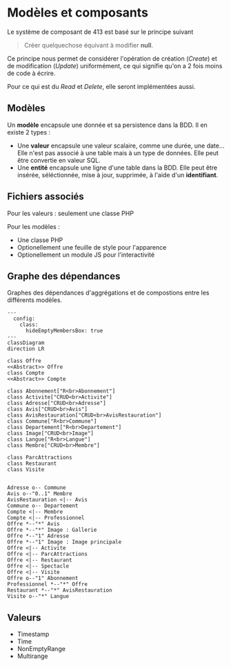 # Modèles et composants

Le système de composant de 413 est basé sur le principe suivant

> Créer quelquechose équivant à modifier **null**.

Ce principe nous permet de considérer l'opération de création (*Create*) et de modification (*Update*) uniformément, ce qui signifie qu'on a 2 fois moins de code à écrire.

Pour ce qui est du *Read* et *Delete*, elle seront implémentées aussi.

## Modèles

Un **modèle** encapsule une donnée et sa persistence dans la BDD. Il en existe 2 types :

- Une **valeur** encapsule une valeur scalaire, comme une durée, une date... Elle n'est pas associé à une table mais à un type de données. Elle peut être convertie en valeur SQL.
- Une **entité** encapsule une ligne d'une table dans la BDD. Elle peut être insérée, séléctionnée, mise à jour, supprimée, à l'aide d'un **identifiant**.

## Fichiers associés

Pour les valeurs : seulement une classe PHP

Pour les modèles :

- Une classe PHP
- Optionellement une feuille de style pour l'apparence
- Optionellement un module JS pour l'interactivité

## Graphe des dépendances

Graphes des dépendances d'aggrégations et de compostions entre les différents modèles.

```mermaid
---
  config:
    class:
      hideEmptyMembersBox: true
---
classDiagram
direction LR

class Offre
<<Abstract>> Offre
class Compte
<<Abstract>> Compte

class Abonnement["R<br>Abonnement"]
class Activite["CRUD<br>Activite"]
class Adresse["CRUD<br>Adresse"]
class Avis["CRUD<br>Avis"]
class AvisRestauration["CRUD<br>AvisRestauration"]
class Commune["R<br>Commune"]
class Departement["R<br>Departement"]
class Image["CRUD<br>Image"]
class Langue["R<br>Langue"]
class Membre["CRUD<br>Membre"]

class ParcAttractions
class Restaurant
class Visite


Adresse o-- Commune
Avis o--"0..1" Membre
AvisRestauration <|-- Avis
Commune o-- Departement
Compte <|-- Membre
Compte <|-- Professionnel 
Offre *--"*" Avis
Offre *--"*" Image : Gallerie
Offre *--"1" Adresse
Offre *--"1" Image : Image principale
Offre <|-- Activite
Offre <|-- ParcAttractions
Offre <|-- Restaurant
Offre <|-- Spectacle
Offre <|-- Visite
Offre o--"1" Abonnement
Professionnel *--"*" Offre
Restaurant *--"*" AvisRestauration
Visite o--"*" Langue
```

## Valeurs

- Timestamp
- Time
- NonEmptyRange
- Multirange
